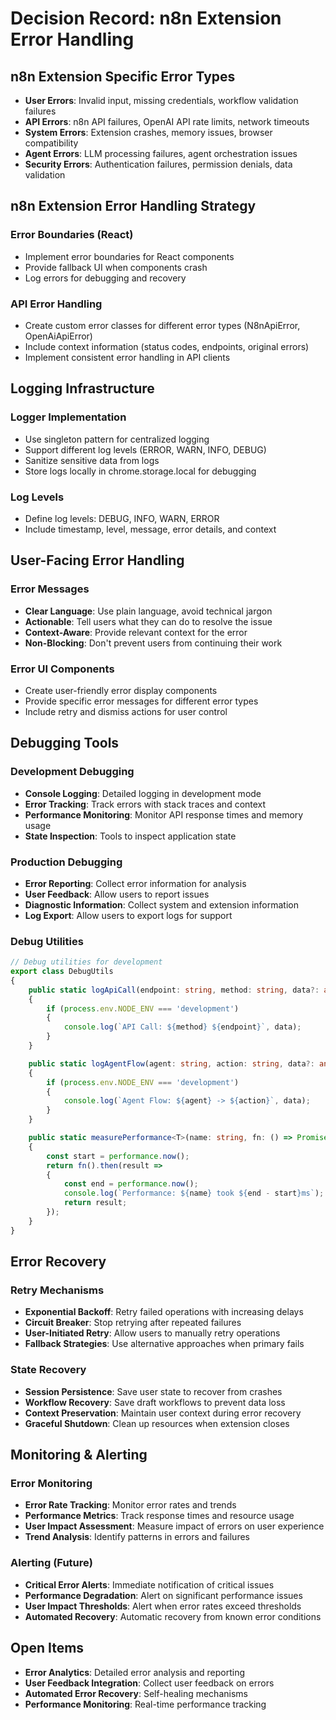 # Decision Record: n8n Extension Error Handling

## n8n Extension Specific Error Types
- **User Errors**: Invalid input, missing credentials, workflow validation failures
- **API Errors**: n8n API failures, OpenAI API rate limits, network timeouts
- **System Errors**: Extension crashes, memory issues, browser compatibility
- **Agent Errors**: LLM processing failures, agent orchestration issues
- **Security Errors**: Authentication failures, permission denials, data validation

## n8n Extension Error Handling Strategy

### Error Boundaries (React)
- Implement error boundaries for React components
- Provide fallback UI when components crash
- Log errors for debugging and recovery

### API Error Handling
- Create custom error classes for different error types (N8nApiError, OpenAiApiError)
- Include context information (status codes, endpoints, original errors)
- Implement consistent error handling in API clients

## Logging Infrastructure

### Logger Implementation
- Use singleton pattern for centralized logging
- Support different log levels (ERROR, WARN, INFO, DEBUG)
- Sanitize sensitive data from logs
- Store logs locally in chrome.storage.local for debugging

### Log Levels
- Define log levels: DEBUG, INFO, WARN, ERROR
- Include timestamp, level, message, error details, and context

## User-Facing Error Handling

### Error Messages
- **Clear Language**: Use plain language, avoid technical jargon
- **Actionable**: Tell users what they can do to resolve the issue
- **Context-Aware**: Provide relevant context for the error
- **Non-Blocking**: Don't prevent users from continuing their work

### Error UI Components
- Create user-friendly error display components
- Provide specific error messages for different error types
- Include retry and dismiss actions for user control

## Debugging Tools

### Development Debugging
- **Console Logging**: Detailed logging in development mode
- **Error Tracking**: Track errors with stack traces and context
- **Performance Monitoring**: Monitor API response times and memory usage
- **State Inspection**: Tools to inspect application state

### Production Debugging
- **Error Reporting**: Collect error information for analysis
- **User Feedback**: Allow users to report issues
- **Diagnostic Information**: Collect system and extension information
- **Log Export**: Allow users to export logs for support

### Debug Utilities
```typescript
// Debug utilities for development
export class DebugUtils
{
    public static logApiCall(endpoint: string, method: string, data?: any): void
    {
        if (process.env.NODE_ENV === 'development')
        {
            console.log(`API Call: ${method} ${endpoint}`, data);
        }
    }

    public static logAgentFlow(agent: string, action: string, data?: any): void
    {
        if (process.env.NODE_ENV === 'development')
        {
            console.log(`Agent Flow: ${agent} -> ${action}`, data);
        }
    }

    public static measurePerformance<T>(name: string, fn: () => Promise<T>): Promise<T>
    {
        const start = performance.now();
        return fn().then(result =>
        {
            const end = performance.now();
            console.log(`Performance: ${name} took ${end - start}ms`);
            return result;
        });
    }
}
```

## Error Recovery

### Retry Mechanisms
- **Exponential Backoff**: Retry failed operations with increasing delays
- **Circuit Breaker**: Stop retrying after repeated failures
- **User-Initiated Retry**: Allow users to manually retry operations
- **Fallback Strategies**: Use alternative approaches when primary fails

### State Recovery
- **Session Persistence**: Save user state to recover from crashes
- **Workflow Recovery**: Save draft workflows to prevent data loss
- **Context Preservation**: Maintain user context during error recovery
- **Graceful Shutdown**: Clean up resources when extension closes

## Monitoring & Alerting

### Error Monitoring
- **Error Rate Tracking**: Monitor error rates and trends
- **Performance Metrics**: Track response times and resource usage
- **User Impact Assessment**: Measure impact of errors on user experience
- **Trend Analysis**: Identify patterns in errors and failures

### Alerting (Future)
- **Critical Error Alerts**: Immediate notification of critical issues
- **Performance Degradation**: Alert on significant performance issues
- **User Impact Thresholds**: Alert when error rates exceed thresholds
- **Automated Recovery**: Automatic recovery from known error conditions

## Open Items
- **Error Analytics**: Detailed error analysis and reporting
- **User Feedback Integration**: Collect user feedback on errors
- **Automated Error Recovery**: Self-healing mechanisms
- **Performance Monitoring**: Real-time performance tracking
